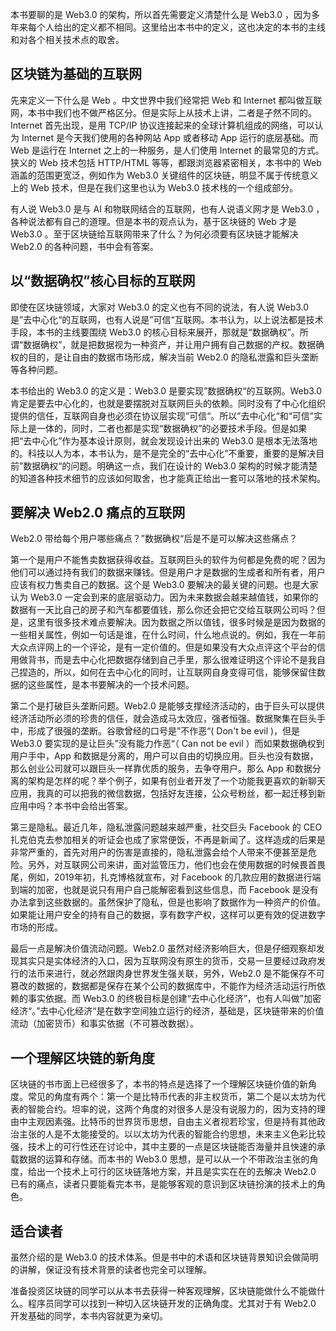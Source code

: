 本书要聊的是 Web3.0 的架构，所以首先需要定义清楚什么是 Web3.0 ，因为多年来每个人给出的定义都不相同。这里给出本书中的定义，这也决定的本书的主线和对各个相关技术点的取舍。

## 区块链为基础的互联网

先来定义一下什么是 Web 。中文世界中我们经常把 Web 和 Internet 都叫做互联网，本书中我们也不做严格区分。但是实际上从技术上讲，二者是孑然不同的。Internet 首先出现，是用 TCP/IP 协议连接起来的全球计算机组成的网络，可以认为 Internet 是今天我们使用的各种网站 App 或者移动 App 运行的底层基础。而 Web 是运行在 Internet 之上的一种服务，是人们使用 Internet 的最常见的方式。狭义的 Web 技术包括 HTTP/HTML 等等，都跟浏览器紧密相关，本书中的 Web 涵盖的范围更宽泛，例如作为 Web3.0 关键组件的区块链，明显不属于传统意义上的 Web 技术，但是在我们这里也认为 Web3.0 技术栈的一个组成部分。

有人说 Web3.0 是与 AI 和物联网结合的互联网，也有人说语义网才是 Web3.0 ，各种说法都有自己的道理。但是本书的观点认为，基于区块链的 Web 才是 Web3.0 。至于区块链给互联网带来了什么？为何必须要有区块链才能解决 Web2.0 的各种问题，书中会有答案。

## 以“数据确权”核心目标的互联网

即使在区块链领域，大家对 Web3.0 的定义也有不同的说法，有人说 Web3.0 是”去中心化“的互联网，也有人说是”可信“互联网。本书认为，以上说法都是技术手段，本书的主线要围绕 Web3.0 的核心目标来展开，那就是“数据确权”。所谓“数据确权”，就是把数据视为一种资产，并让用户拥有自己数据的产权。数据确权的目的，是让自由的数据市场形成，解决当前 Web2.0 的隐私泄露和巨头垄断等各种问题。

本书给出的 Web3.0 的定义是：Web3.0 是要实现”数据确权“的互联网。Web3.0 肯定是要去中心化的，也就是要摆脱对互联网巨头的依赖。同时没有了中心化组织提供的信任，互联网自身也必须在协议层实现”可信“。所以”去中心化“和“可信”实际上是一体的，同时，二者也都是实现“数据确权”的必要技术手段。但是如果把“去中心化”作为基本设计原则，就会发现设计出来的 Web3.0 是根本无法落地的。科技以人为本，本书认为，是不是完全的“去中心化”不重要，重要的是解决目前”数据确权“的问题。明确这一点，我们在设计的 Web3.0 架构的时候才能清楚的知道各种技术细节的应该如何取舍，也才能真正给出一套可以落地的技术架构。

## 要解决 Web2.0 痛点的互联网

Web2.0 带给每个用户哪些痛点？”数据确权“后是不是可以解决这些痛点？

第一个是用户不能售卖数据获得收益。互联网巨头的软件为何都是免费的呢？因为他们可以通过持有我们的数据来赚钱。但是用户才是数据的生成者和所有者，用户应该有权力售卖自己的数据。这个是 Web3.0 要解决的最关键的问题。也是大家认为 Web3.0 一定会到来的底层驱动力。因为未来数据会越来越值钱，如果你的数据有一天比自己的房子和汽车都要值钱，那么你还会把它交给互联网公司吗？但是，这里有很多技术难点要解决。因为数据之所以值钱，很多时候是是因为数据的一些相关属性，例如一句话是谁，在什么时间，什么地点说的。例如，我在一年前大众点评网上的一个评论，是有一定价值的。但是如果没有大众点评这个平台的信用做背书，而是去中心化把数据存储到自己手里，那么很难证明这个评论不是我自己捏造的，所以，如何在去中心化的同时，让互联网自身变得可信，能够保留住数据的这些属性，是本书要解决的一个技术问题。

第二个是打破巨头垄断问题。Web2.0 是能够支撑经济活动的，由于巨头可以提供经济活动所必须的珍贵的信任，就会造成马太效应，强者恒强。数据聚集在巨头手中，形成了很强的垄断。谷歌曾经的口号是”不作恶“( Don't be evil )，但是 Web3.0 要实现的是让巨头”没有能力作恶“（ Can not be evil ）而如果数据确权到用户手中，App 和数据是分离的，用户可以自由的切换应用。巨头也没有数据，那么创业公司就可以跟巨头一样靠优质的服务，去争夺用户。那么 App 和数据分离的架构是怎样的呢？举个例子，如果有创业者开发了一个功能我更喜欢的新聊天应用，我真的可以把我的微信数据，包括好友连接，公众号粉丝，都一起迁移到新应用中吗？本书中会给出答案。

第三是隐私。最近几年，隐私泄露问题越来越严重，社交巨头 Facebook 的 CEO 扎克伯克去参加相关的听证会也成了家常便饭，不再是新闻了。这样造成的后果是非常严重的，首先对用户的伤害是直接的，隐私泄露会给个人带来不便甚至是危险。另外，对互联网公司来讲，面对监管压力，他们也会在使用数据的时候畏首畏尾，例如，2019年初，扎克博格就宣布，对 Facebook 的几款应用的数据进行端到端的加密，也就是说只有用户自己能解密看到这些信息，而 Facebook 是没有办法拿到这些数据的。虽然保护了隐私，但是也影响了数据作为一种资产的价值。如果能让用户安全的持有自己的数据，享有数字产权，这样可以更有效的促进数字市场的形成。

最后一点是解决价值流动问题。Web2.0 虽然对经济影响巨大，但是仔细观察却发现其实只是实体经济的入口，因为互联网没有原生的货币，交易一旦要经过政府发行的法币来进行，就必然跟肉身世界发生强关联，另外，Web2.0 是不能保存不可篡改的数据的，数据都是保存在某个公司的数据库中，不能作为经济活动运行所依赖的事实依据。而 Web3.0 的终极目标是创建“去中心化经济”，也有人叫做”加密经济“。”去中心化经济“是在数字空间独立运行的经济，基础是，区块链带来的价值流动（加密货币）和事实依据（不可篡改数据）。

## 一个理解区块链的新角度

区块链的书市面上已经很多了，本书的特点是选择了一个理解区块链价值的新角度。常见的角度有两个：第一个是比特币代表的非主权货币，第二个是以太坊为代表的智能合约。坦率的说，这两个角度的对很多人是没有说服力的，因为支持的理由中主观因素强。比特币的世界货币思想，自由主义者视若珍宝，但是持有其他政治主张的人是不太能接受的。以以太坊为代表的智能合约思想，未来主义色彩比较强，技术上的可行性还在讨论中，其中主要的一点是区块链能否海量并且快速的承载数据的运算和存储。而本书的 Web3.0 思想，是可以从一个不带政治主张的角度，给出一个技术上可行的区块链落地方案，并且是实实在在的去解决 Web2.0 已有的痛点，读者只要能看完本书，是能够客观的意识到区块链扮演的技术上的角色。

## 适合读者

虽然介绍的是 Web3.0 的技术体系。但是书中的术语和区块链背景知识会做简明的讲解，保证没有技术背景的读者也完全可以理解。

准备投资区块链的同学可以从本书去获得一种客观理解，区块链能做什么不能做什么。程序员同学可以找到一种切入区块链开发的正确角度。尤其对于有 Web2.0 开发基础的同学，本书内容就更为亲切。
